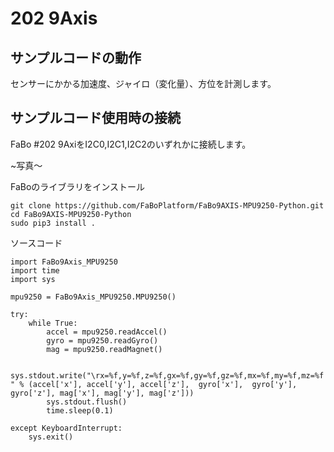 # 202 9Axis

## サンプルコードの動作
センサーにかかる加速度、ジャイロ（変化量）、方位を計測します。

## サンプルコード使用時の接続
FaBo #202 9AxiをI2C0,I2C1,I2C2のいずれかに接続します。 

~写真〜

FaBoのライブラリをインストール
```
git clone https://github.com/FaBoPlatform/FaBo9AXIS-MPU9250-Python.git
cd FaBo9AXIS-MPU9250-Python
sudo pip3 install .
```

ソースコード
```
import FaBo9Axis_MPU9250
import time
import sys

mpu9250 = FaBo9Axis_MPU9250.MPU9250()

try:
    while True:
        accel = mpu9250.readAccel()
        gyro = mpu9250.readGyro()
        mag = mpu9250.readMagnet()

        sys.stdout.write("\rx=%f,y=%f,z=%f,gx=%f,gy=%f,gz=%f,mx=%f,my=%f,mz=%f " % (accel['x'], accel['y'], accel['z'],  gyro['x'],  gyro['y'],  gyro['z'], mag['x'], mag['y'], mag['z']))
        sys.stdout.flush()
        time.sleep(0.1)

except KeyboardInterrupt:
    sys.exit()
```

